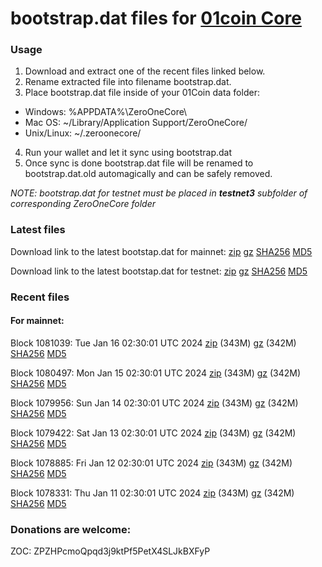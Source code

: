 # bootstrap.dat files for [01coin Core](https://01coin.io)

### Usage

1. Download and extract one of the recent files linked below.
2. Rename extracted file into filename bootstrap.dat.
3. Place bootstrap.dat file inside of your 01Coin data folder:
 - Windows: %APPDATA%\ZeroOneCore\
 - Mac OS: ~/Library/Application Support/ZeroOneCore/
 - Unix/Linux: ~/.zeroonecore/
4. Run your wallet and let it sync using bootstrap.dat
5. Once sync is done bootstrap.dat file will be renamed to bootstrap.dat.old automagically and can be safely removed.

_NOTE: bootstrap.dat for testnet must be placed in **testnet3** subfolder of corresponding ZeroOneCore folder_

### Latest files
Download link to the latest bootstap.dat for mainnet: [zip](https://files.01coin.io/mainnet/bootstrap.dat.zip) [gz](https://files.01coin.io/mainnet/bootstrap.dat.tar.gz) [SHA256](https://files.01coin.io/mainnet/sha256.txt) [MD5](https://files.01coin.io/mainnet/md5.txt)

Download link to the latest bootstap.dat for testnet: [zip](https://files.01coin.io/testnet/bootstrap.dat.zip) [gz](https://files.01coin.io/testnet/bootstrap.dat.tar.gz) [SHA256](https://files.01coin.io/testnet/sha256.txt) [MD5](https://files.01coin.io/testnet/md5.txt)

### Recent files

#### For mainnet:

Block 1081039: Tue Jan 16 02:30:01 UTC 2024 [zip](https://files.01coin.io/mainnet/2024-01-16/bootstrap.dat.zip) (343M) [gz](https://files.01coin.io/mainnet/2024-01-16/bootstrap.dat.tar.gz) (342M) [SHA256](https://files.01coin.io/mainnet/2024-01-16/sha256.txt) [MD5](https://files.01coin.io/mainnet/2024-01-16/md5.txt)

Block 1080497: Mon Jan 15 02:30:01 UTC 2024 [zip](https://files.01coin.io/mainnet/2024-01-15/bootstrap.dat.zip) (343M) [gz](https://files.01coin.io/mainnet/2024-01-15/bootstrap.dat.tar.gz) (342M) [SHA256](https://files.01coin.io/mainnet/2024-01-15/sha256.txt) [MD5](https://files.01coin.io/mainnet/2024-01-15/md5.txt)

Block 1079956: Sun Jan 14 02:30:01 UTC 2024 [zip](https://files.01coin.io/mainnet/2024-01-14/bootstrap.dat.zip) (343M) [gz](https://files.01coin.io/mainnet/2024-01-14/bootstrap.dat.tar.gz) (342M) [SHA256](https://files.01coin.io/mainnet/2024-01-14/sha256.txt) [MD5](https://files.01coin.io/mainnet/2024-01-14/md5.txt)

Block 1079422: Sat Jan 13 02:30:01 UTC 2024 [zip](https://files.01coin.io/mainnet/2024-01-13/bootstrap.dat.zip) (343M) [gz](https://files.01coin.io/mainnet/2024-01-13/bootstrap.dat.tar.gz) (342M) [SHA256](https://files.01coin.io/mainnet/2024-01-13/sha256.txt) [MD5](https://files.01coin.io/mainnet/2024-01-13/md5.txt)

Block 1078885: Fri Jan 12 02:30:01 UTC 2024 [zip](https://files.01coin.io/mainnet/2024-01-12/bootstrap.dat.zip) (343M) [gz](https://files.01coin.io/mainnet/2024-01-12/bootstrap.dat.tar.gz) (342M) [SHA256](https://files.01coin.io/mainnet/2024-01-12/sha256.txt) [MD5](https://files.01coin.io/mainnet/2024-01-12/md5.txt)

Block 1078331: Thu Jan 11 02:30:01 UTC 2024 [zip](https://files.01coin.io/mainnet/2024-01-11/bootstrap.dat.zip) (343M) [gz](https://files.01coin.io/mainnet/2024-01-11/bootstrap.dat.tar.gz) (342M) [SHA256](https://files.01coin.io/mainnet/2024-01-11/sha256.txt) [MD5](https://files.01coin.io/mainnet/2024-01-11/md5.txt)


### Donations are welcome:

ZOC: ZPZHPcmoQpqd3j9ktPf5PetX4SLJkBXFyP
